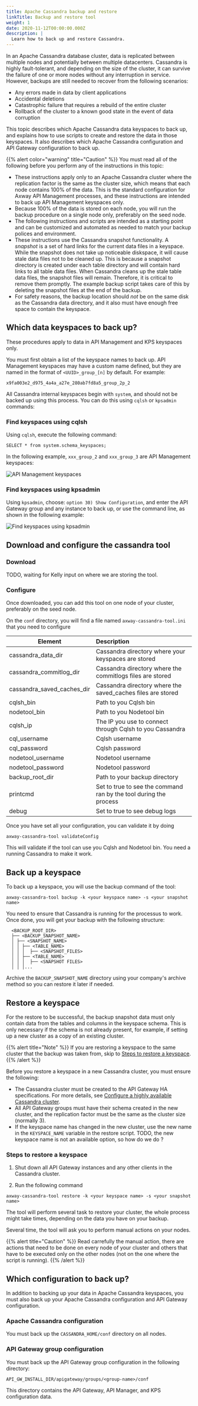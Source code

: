 ```yaml
---
title: Apache Cassandra backup and restore
linkTitle: Backup and restore tool
weight: 1
date: 2020-11-12T00:00:00.000Z
description: |
  Learn how to back up and restore Cassandra.
---
```


In an Apache Cassandra database cluster, data is replicated between multiple nodes and potentially between multiple datacenters. Cassandra is highly fault-tolerant, and depending on the size of the cluster, it can survive the failure of one or more nodes without any interruption in service. However, backups are still needed to recover from the following scenarios:

* Any errors made in data by client applications
* Accidental deletions
* Catastrophic failure that requires a rebuild of the entire cluster
* Rollback of the cluster to a known good state in the event of data corruption

This topic describes which Apache Cassandra data keyspaces to back up, and explains how to use scripts to create and restore the data in those keyspaces. It also describes which Apache Cassandra configuration and API Gateway configuration to back up.

{{% alert color="warning" title="Caution" %}}
You must read all of the following before you perform any of the instructions in this topic:

* These instructions apply only to an Apache Cassandra cluster where the replication factor is the same as the cluster size, which means that each node contains 100% of the data. This is the standard configuration for Axway API Management processes, and these instructions are intended to back up API Management keyspaces only.
* Because 100% of the data is stored on each node, you will run the backup procedure on a single node only, preferably on the seed node.
* The following instructions and scripts are intended as a starting point and can be customized and automated as needed to match your backup polices and environment.
* These instructions use the Cassandra snapshot functionality. A _snapshot_ is a set of hard links for the current data files in a keyspace.
  While the snapshot does not take up noticeable diskspace, it will cause stale data files not to be cleaned up. This is because a snapshot directory is created under each table directory and will contain hard links to all table data files. When Cassandra cleans up the stale table data files, the snapshot files will remain. Therefore, it is critical to remove them promptly. The example backup script takes care of this by deleting the snapshot files at the end of the backup.
* For safety reasons, the backup location should _not_ be on the same disk as the Cassandra data directory, and it also must have enough free space to contain the keyspace.


## Which data keyspaces to back up?

These procedures apply to data in API Management and KPS keyspaces only.

You must first obtain a list of the keyspace names to back up. API Management keyspaces may have a custom name defined, but they are named in the format of `<UUID>_group_[n]` by default. For example:

```
x9fa003e2_d975_4a4a_a27e_280ab7fd8a5_group_2p_2
```

All Cassandra internal keyspaces begin with `system`, and should not be backed up using this process. You can do this using `cqlsh` or `kpsadmin` commands:

### Find keyspaces using cqlsh

Using `cqlsh`, execute the following command:

```
SELECT * from system.schema_keyspaces;
```

In the following example, `xxx_group_2` and `xxx_group_3` are API Management keyspaces:

![API Management keyspaces](/Images/CassandraAdminGuide/cqlsh_keyspace.png)

### Find keyspaces using kpsadmin

Using `kpsadmin`, choose: `option 30) Show Configuration`, and enter the API Gateway group and any instance to back up, or use the command line, as shown in the following example:

![Find keyspaces using kpsadmin](/Images/CassandraAdminGuide/kpsadmin_keyspace.png)

## Download and configure the cassandra tool

### Download
TODO, waiting for Kelly input on where we are storing the tool.

### Configure
Once downloaded, you can add this tool on one node of your cluster, preferably on the seed node.

On the `conf` directory, you will find a file named `axway-cassandra-tool.ini` that you need to configure

|Element |Description|
|--------|:----------|
|cassandra_data_dir | Cassandra directory where your keyspaces are stored|
|cassandra_commitlog_dir | Cassandra directory where the commitlogs files are stored|
|cassandra_saved_caches_dir | Cassandra directory where the saved_caches files are stored|
|cqlsh_bin | Path to you Cqlsh bin|
|nodetool_bin | Path to you Nodetool bin|
|cqlsh_ip | The IP you use to connect through Cqlsh to you Cassandra|
|cql_username | Cqlsh username|
|cql_password | Cqlsh password|
|nodetool_username | Nodetool username|
|nodetool_password | Nodetool password|
|backup_root_dir | Path to your backup directory|
|printcmd | Set to true to see the command ran by the tool during the process|
|debug| Set to true to see debug logs|

Once you have set all your configuration, you can validate it by doing
```
axway-cassandra-tool validateConfig
```

This will validate if the tool can use you Cqlsh and Nodetool bin. You need a running Cassandra to make it work.

## Back up a keyspace

To back up a keyspace, you will use the backup command of the tool:

```
axway-cassandra-tool backup -k <your keyspace name> -s <your snapshot name>
```

You need to ensure that Cassandra is running for the processus to work.
Once done, you will get your backup with the following structure:

```
  <BACKUP_ROOT_DIR>
  ├── <BACKUP_SNAPSHOT_NAME>
  │ ├── <SNAPSHOT_NAME>
  │ │ ├── <TABLE_NAME>
  │ │ │  ├── <SNAPSHOT_FILES>
  │ │ ├── <TABLE_NAME>
  │ │ │  ├── <SNAPSHOT FILES>
  │ │ │...
```

Archive the `BACKUP_SNAPSHOT_NAME` directory using your company's archive method so you can restore it later if needed.


## Restore a keyspace

For the restore to be successful, the backup snapshot data must only contain data from the tables and columns in the keyspace schema. This is only necessary if the schema is not already present, for example, if setting up a new cluster as a copy of an existing cluster.

{{% alert title="Note" %}}
If you are restoring a keyspace to the same cluster that the backup was taken from, skip to [Steps to restore a keyspace](#steps-to-restore-a-keyspace).
{{% /alert %}}

Before you restore a keyspace in a new Cassandra cluster, you must ensure the following:

* The Cassandra cluster must be created to the API Gateway HA specifications. For more details, see [Configure a highly available Cassandra cluster](/docs/cass_admin/cassandra_config/).
* All API Gateway groups must have their schema created in the new cluster, and the replication factor must be the same as the cluster size (normally 3).
* If the keyspace name has changed in the new cluster, use the new name in the `KEYSPACE_NAME` variable in the restore script.
TODO, the new keyspace name is not an available option, so how do we do ?

### Steps to restore a keyspace

1. Shut down all API Gateway instances and any other clients in the Cassandra cluster.

2. Run the following command
```
axway-cassandra-tool restore -k <your keyspace name> -s <your snapshot name>
```

The tool will perform several task to restore your cluster, the whole process might take times, depending on the data you have on your backup.

Several time, the tool will ask you to perform manual actions on your nodes.

{{% alert title="Caution" %}}
Read carrefully the manual action, there are actions that need to be done on every node of your cluster and others that have to be executed only on the other nodes (not on the one where the script is running).
{{% /alert %}}


## Which configuration to back up?

In addition to backing up your data in Apache Cassandra keyspaces, you must also back up your Apache Cassandra configuration and API Gateway configuration.

### Apache Cassandra configuration

You must back up the `CASSANDRA_HOME/conf` directory on all nodes.

### API Gateway group configuration

You must back up the API Gateway group configuration in the following directory:

```
API_GW_INSTALL_DIR/apigateway/groups/<group-name>/conf
```

This directory contains the API Gateway, API Manager, and KPS configuration data.
